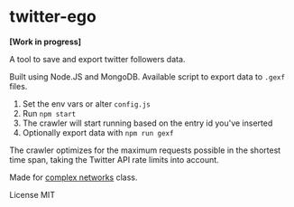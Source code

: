 # twitter-ego

**[Work in progress]**

A tool to save and export twitter followers data.

Built using Node.JS and MongoDB. Available script to export data to `.gexf` files.

1. Set the env vars or alter `config.js`
2. Run `npm start`
3. The crawler will start running based on the entry id you've inserted
4. Optionally export data with `npm run gexf`

The crawler optimizes for the maximum requests possible in the shortest time span, taking the Twitter API rate limits into account.

Made for [complex networks](https://fenix.tecnico.ulisboa.pt/cursos/meic-a/disciplina-curricular/283003985068082) class.

License MIT
